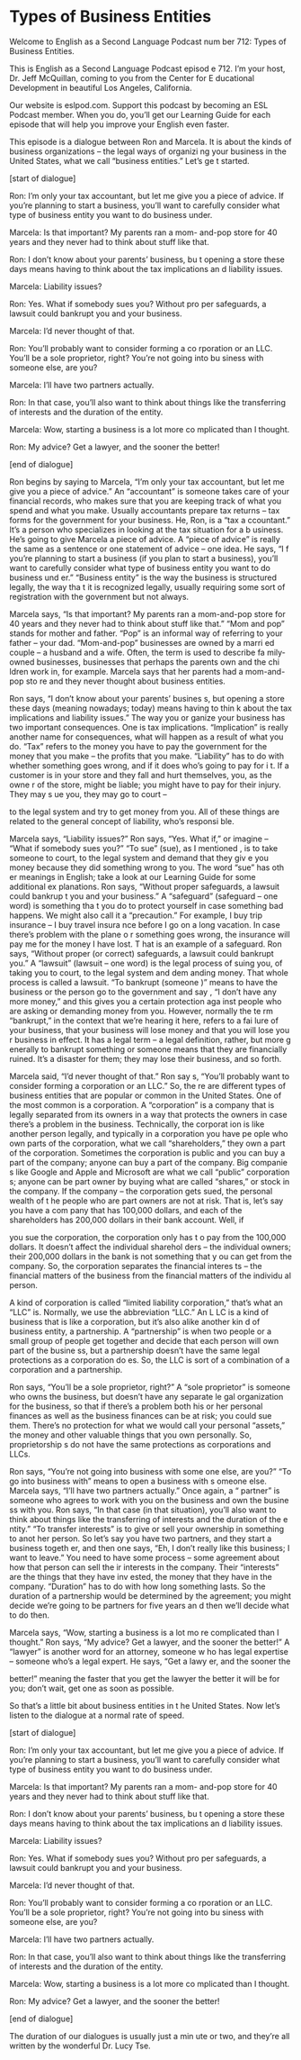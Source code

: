 # Types of Business Entities

Welcome to English as a Second Language Podcast num ber 712: Types of Business Entities.

This is English as a Second Language Podcast episod e 712.  I’m your host, Dr. Jeff McQuillan, coming to you from the Center for E ducational Development in beautiful Los Angeles, California.

Our website is eslpod.com.  Support this podcast by  becoming an ESL Podcast member.  When you do, you’ll get our Learning Guide  for each episode that will help you improve your English even faster.

This episode is a dialogue between Ron and Marcela.   It is about the kinds of business organizations – the legal ways of organizi ng your business in the United States, what we call “business entities.”  Let’s ge t started.

[start of dialogue]

Ron:  I’m only your tax accountant, but let me give  you a piece of advice.  If you’re planning to start a business, you’ll want to  carefully consider what type of business entity you want to do business under.

Marcela:  Is that important?  My parents ran a mom- and-pop store for 40 years and they never had to think about stuff like that.

Ron:  I don’t know about your parents’ business, bu t opening a store these days means having to think about the tax implications an d liability issues.

Marcela:  Liability issues?

Ron:  Yes.  What if somebody sues you?  Without pro per safeguards, a lawsuit could bankrupt you and your business.

Marcela:  I’d never thought of that.

Ron:  You’ll probably want to consider forming a co rporation or an LLC.  You’ll be a sole proprietor, right?  You’re not going into bu siness with someone else, are you?

Marcela:  I’ll have two partners actually.

Ron:  In that case, you’ll also want to think about  things like the transferring of interests and the duration of the entity.

Marcela:  Wow, starting a business is a lot more co mplicated than I thought.

Ron:  My advice?  Get a lawyer, and the sooner the better!

[end of dialogue]

Ron begins by saying to Marcela, “I’m only your tax  accountant, but let me give you a piece of advice.”  An “accountant” is someone  takes care of your financial records, who makes sure that you are keeping track of what you spend and what you make.  Usually accountants prepare tax returns – tax forms for the government for your business.  He, Ron, is a “tax a ccountant.”  It’s a person who specializes in looking at the tax situation for a b usiness.  He’s going to give Marcela a piece of advice.  A “piece of advice” is really the same as a sentence or one statement of advice – one idea.  He says, “I f you’re planning to start a business (if you plan to start a business), you’ll want to carefully consider what type of business entity you want to do business und er.”  “Business entity” is the way the business is structured legally, the way tha t it is recognized legally, usually requiring some sort of registration with the government but not always.

Marcela says, “Is that important?  My parents ran a  mom-and-pop store for 40 years and they never had to think about stuff like that.”  “Mom and pop” stands for mother and father.  “Pop” is an informal way of  referring to your father – your dad.  “Mom-and-pop” businesses are owned by a marri ed couple – a husband and a wife.  Often, the term is used to describe fa mily-owned businesses, businesses that perhaps the parents own and the chi ldren work in, for example. Marcela says that her parents had a mom-and-pop sto re and they never thought about business entities.

Ron says, “I don’t know about your parents’ busines s, but opening a store these days (meaning nowadays; today) means having to thin k about the tax implications and liability issues.”  The way you or ganize your business has two important consequences.  One is tax implications.  “Implication” is really another name for consequences, what will happen as a result  of what you do.  “Tax” refers to the money you have to pay the government for the money that you make – the profits that you make.  “Liability” has to do with whether something goes wrong, and if it does who’s going to pay for i t.  If a customer is in your store and they fall and hurt themselves, you, as the owne r of the store, might be liable; you might have to pay for their injury.  They may s ue you, they may go to court –

to the legal system and try to get money from you.  All of these things are related to the general concept of liability, who’s responsi ble.

Marcela says, “Liability issues?”  Ron says, “Yes.  What if,” or imagine – “What if somebody sues you?”  “To sue” (sue), as I mentioned , is to take someone to court, to the legal system and demand that they giv e you money because they did something wrong to you.  The word “sue” has oth er meanings in English; take a look at our Learning Guide for some additional ex planations.  Ron says, “Without proper safeguards, a lawsuit could bankrup t you and your business.”  A “safeguard” (safeguard – one word) is something tha t you do to protect yourself in case something bad happens.  We might also call it a “precaution.”  For example, I buy trip insurance – I buy travel insura nce before I go on a long vacation.  In case there’s problem with the plane o r something goes wrong, the insurance will pay me for the money I have lost.  T hat is an example of a safeguard.  Ron says, “Without proper (or correct) safeguards, a lawsuit could bankrupt you.”  A “lawsuit” (lawsuit – one word) is  the legal process of suing you, of taking you to court, to the legal system and dem anding money.  That whole process is called a lawsuit.  “To bankrupt (someone )” means to have the business or the person go to the government and say , “I don’t have any more money,” and this gives you a certain protection aga inst people who are asking or demanding money from you.  However, normally the te rm “bankrupt,” in the context that we’re hearing it here, refers to a fai lure of your business, that your business will lose money and that you will lose you r business in effect.  It has a legal term – a legal definition, rather, but more g enerally to bankrupt something or someone means that they are financially ruined.  It’s a disaster for them; they may lose their business, and so forth.

Marcela said, “I’d never thought of that.”  Ron say s, “You’ll probably want to consider forming a corporation or an LLC.”  So, the re are different types of business entities that are popular or common in the  United States.  One of the most common is a corporation.  A “corporation” is a  company that is legally separated from its owners in a way that protects the owners in case there’s a problem in the business.  Technically, the corporat ion is like another person legally, and typically in a corporation you have pe ople who own parts of the corporation, what we call “shareholders,” they own a part of the corporation. Sometimes the corporation is public and you can buy  a part of the company; anyone can buy a part of the company.  Big companie s like Google and Apple and Microsoft are what we call “public” corporation s; anyone can be part owner by buying what are called “shares,” or stock in the  company.  If the company – the corporation gets sued, the personal wealth of t he people who are part owners are not at risk.  That is, let’s say you have a com pany that has 100,000 dollars, and each of the shareholders has 200,000 dollars in  their bank account.  Well, if

you sue the corporation, the corporation only has t o pay from the 100,000 dollars.  It doesn’t affect the individual sharehol ders – the individual owners; their 200,000 dollars in the bank is not something that y ou can get from the company. So, the corporation separates the financial interes ts – the financial matters of the business from the financial matters of the individu al person.

A kind of corporation is called “limited liability corporation,” that’s what an “LLC” is.  Normally, we use the abbreviation “LLC.”  An L LC is a kind of business that is like a corporation, but it’s also alike another kin d of business entity, a partnership. A “partnership” is when two people or a small group  of people get together and decide that each person will own part of the busine ss, but a partnership doesn’t have the same legal protections as a corporation do es.  So, the LLC is sort of a combination of a corporation and a partnership.

Ron says, “You’ll be a sole proprietor, right?”  A “sole proprietor” is someone who owns the business, but doesn’t have any separate le gal organization for the business, so that if there’s a problem both his or her personal finances as well as the business finances can be at risk; you could sue  them.  There’s no protection for what we would call your personal “assets,” the money and other valuable things that you own personally.  So, proprietorship s do not have the same protections as corporations and LLCs.

Ron says, “You’re not going into business with some one else, are you?”  “To go into business with” means to open a business with s omeone else.  Marcela says, “I’ll have two partners actually.”  Once again, a “ partner” is someone who agrees to work with you on the business and own the busine ss with you.  Ron says, “In that case (in that situation), you’ll also want to think about things like the transferring of interests and the duration of the e ntity.”  “To transfer interests” is to give or sell your ownership in something to anot her person.  So let’s say you have two partners, and they start a business togeth er, and then one says, “Eh, I don’t really like this business; I want to leave.”  You need to have some process – some agreement about how that person can sell the ir interests in the company. Their “interests” are the things that they have inv ested, the money that they have in the company.  “Duration” has to do with how long  something lasts.  So the duration of a partnership would be determined by the agreement; you might decide we’re going to be partners for five years an d then we’ll decide what to do then.

Marcela says, “Wow, starting a business is a lot mo re complicated than I thought.”  Ron says, “My advice?  Get a lawyer, and  the sooner the better!”  A “lawyer” is another word for an attorney, someone w ho has legal expertise – someone who’s a legal expert.  He says, “Get a lawy er, and the sooner the

better!” meaning the faster that you get the lawyer  the better it will be for you; don’t wait, get one as soon as possible.

So that’s a little bit about business entities in t he United States.  Now let’s listen to the dialogue at a normal rate of speed.

[start of dialogue]

Ron:  I’m only your tax accountant, but let me give  you a piece of advice.  If you’re planning to start a business, you’ll want to  carefully consider what type of business entity you want to do business under.

Marcela:  Is that important?  My parents ran a mom- and-pop store for 40 years and they never had to think about stuff like that.

Ron:  I don’t know about your parents’ business, bu t opening a store these days means having to think about the tax implications an d liability issues.

Marcela:  Liability issues?

Ron:  Yes.  What if somebody sues you?  Without pro per safeguards, a lawsuit could bankrupt you and your business.

Marcela:  I’d never thought of that.

Ron:  You’ll probably want to consider forming a co rporation or an LLC.  You’ll be a sole proprietor, right?  You’re not going into bu siness with someone else, are you?

Marcela:  I’ll have two partners actually.

Ron:  In that case, you’ll also want to think about  things like the transferring of interests and the duration of the entity.

Marcela:  Wow, starting a business is a lot more co mplicated than I thought.

Ron:  My advice?  Get a lawyer, and the sooner the better!

[end of dialogue]

The duration of our dialogues is usually just a min ute or two, and they’re all written by the wonderful Dr. Lucy Tse.





